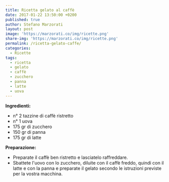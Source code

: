 ```yaml
---
title: Ricetta gelato al caffè
date: 2017-01-22 13:50:00 +0200
published: true
author: Stefano Marzorati
layout: post
image: 'https://marzorati.co/img/ricette.png'
share-img: 'https://marzorati.co/img/ricette.png'
permalink: /ricetta-gelato-caffe/
categories:
  - Ricette
tags:
  - ricetta
  - gelato
  - caffè
  - zucchero
  - panna
  - latte
  - uova
---
```

**Ingredienti:**   

  - n° 2 tazzine di caffè ristretto
  - n° 1 uova 
  - 175 gr di zucchero
  - 150 gr di panna
  - 175 gr di latte
  
**Preparazione:**   
  
* Preparate il caffè ben ristretto e lasciatelo raffreddare.   
* Sbattete l'uovo con lo zucchero, diluite con il caffè freddo, quindi con il latte e con la panna e preparate il gelato secondo le istruzioni previste per la vostra macchina.   